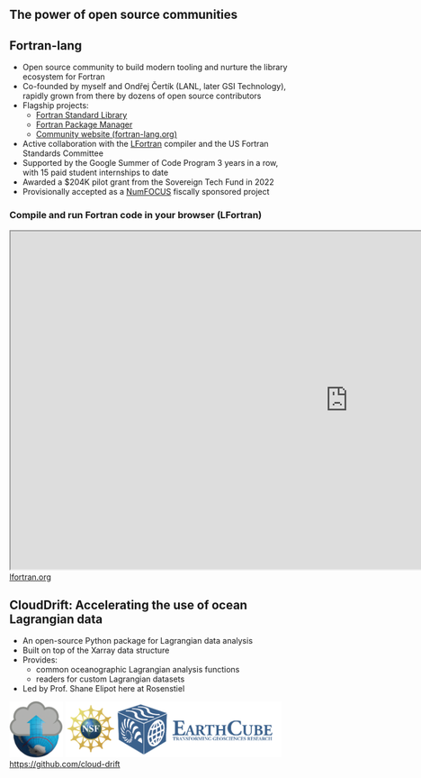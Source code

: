 <section>

## The power of open source communities

</section>

<section>

## Fortran-lang

* Open source community to build modern tooling and nurture the library ecosystem for Fortran
* Co-founded by myself and Ondřej Čertík (LANL, later GSI Technology),
  rapidly grown from there by dozens of open source contributors
* Flagship projects:
  - [Fortran Standard Library](https://github.com/fortran-lang/stdlib)
  - [Fortran Package Manager](https://github.com/fortran-lang/fpm)
  - [Community website (fortran-lang.org)](https://fortran-lang.org)
* Active collaboration with the [LFortran](https://lfortran.org) compiler
  and the US Fortran Standards Committee
* Supported by the Google Summer of Code Program 3 years in a row,
  with 15 paid student internships to date
* Awarded a $204K pilot grant from the Sovereign Tech Fund in 2022
* Provisionally accepted as a [NumFOCUS](https://numfocus.org) fiscally sponsored project

</section>

<section>

### Compile and run Fortran code in your browser (LFortran)

<iframe src='https://dev.lfortran.org' style='height:600px; width:1200px'></iframe>

<div class="reference"><a href="https://lfortran.org">lfortran.org</a></div>
</section>

<section style="display: flex; flex-direction: column;">

<div style="flex: 8">

## CloudDrift: Accelerating the use of ocean Lagrangian data

* An open-source Python package for Lagrangian data analysis
* Built on top of the Xarray data structure
* Provides:
  - common oceanographic Lagrangian analysis functions
  - readers for custom Lagrangian datasets
* Led by Prof. Shane Elipot here at Rosenstiel

</div>

<div style="flex: 2">
  <img height=100 src="assets/logos/clouddrift.png"></img>
  <img height=100 src="assets/logos/earthcube.png"></img>
  <div class="reference"><a href="https://github.com/cloud-drift">https://github.com/cloud-drift</a></div>
</div>

</section>